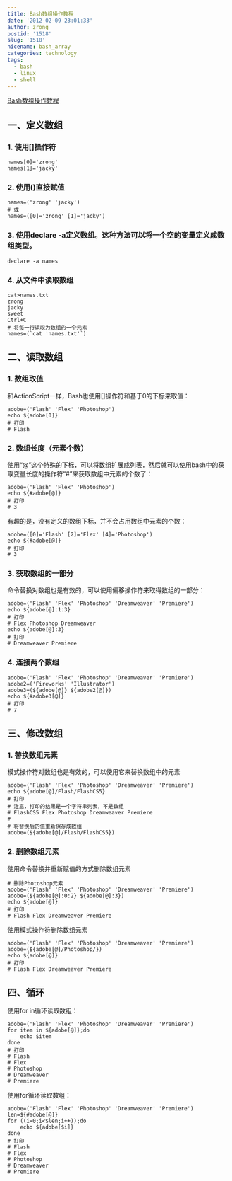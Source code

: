 ```yaml
---
title: Bash数组操作教程
date: '2012-02-09 23:01:33'
author: zrong
postid: '1518'
slug: '1518'
nicename: bash_array
categories: technology
tags:
  - bash
  - linux
  - shell
---
```


[Bash数组操作教程](https://blog.zengrong.net/post/1518.html)

## 一、定义数组

### 1. 使用[]操作符

``` shell
names[0]='zrong'
names[1]='jacky'
```

### 2. 使用()直接赋值

``` shell
names=('zrong' 'jacky')
# 或
names=([0]='zrong' [1]='jacky')
```

### 3. 使用declare -a定义数组。这种方法可以将一个空的变量定义成数组类型。

``` shell
declare -a names
```

### 4. 从文件中读取数组

``` shell
cat>names.txt
zrong
jacky
sweet
Ctrl+C
# 将每一行读取为数组的一个元素
names=(`cat 'names.txt'`)
```

## 二、读取数组

### 1. 数组取值

和ActionScript一样，Bash也使用[]操作符和基于0的下标来取值：

``` shell
adobe=('Flash' 'Flex' 'Photoshop')
echo ${adobe[0]}
# 打印
# Flash
```

### 2. 数组长度（元素个数）

使用“@”这个特殊的下标，可以将数组扩展成列表，然后就可以使用bash中的获取变量长度的操作符“#”来获取数组中元素的个数了：

``` shell
adobe=('Flash' 'Flex' 'Photoshop')
echo ${#adobe[@]}
# 打印
# 3
```

有趣的是，没有定义的数组下标，并不会占用数组中元素的个数：

``` shell
adobe=([0]='Flash' [2]='Flex' [4]='Photoshop')
echo ${#adobe[@]}
# 打印
# 3
```

### 3. 获取数组的一部分

命令替换对数组也是有效的，可以使用偏移操作符来取得数组的一部分：

``` shell
adobe=('Flash' 'Flex' 'Photoshop' 'Dreamweaver' 'Premiere')
echo ${adobe[@]:1:3}
# 打印
# Flex Photoshop Dreamweaver
echo ${adobe[@]:3}
# 打印
# Dreamweaver Premiere
```

### 4. 连接两个数组

``` shell
adobe=('Flash' 'Flex' 'Photoshop' 'Dreamweaver' 'Premiere')
adobe2=('Fireworks' 'Illustrator')
adobe3=(${adobe[@]} ${adobe2[@]})
echo ${#adobe3[@]}
# 打印
# 7
```

## 三、修改数组

### 1. 替换数组元素

模式操作符对数组也是有效的，可以使用它来替换数组中的元素

``` shell
adobe=('Flash' 'Flex' 'Photoshop' 'Dreamweaver' 'Premiere')
echo ${adobe[@]/Flash/FlashCS5}
# 打印
# 注意，打印的结果是一个字符串列表，不是数组
# FlashCS5 Flex Photoshop Dreamweaver Premiere
#
# 将替换后的值重新保存成数组
adobe=(${adobe[@]/Flash/FlashCS5})
```

### 2. 删除数组元素

使用命令替换并重新赋值的方式删除数组元素

``` shell
# 删除Photoshop元素
adobe=('Flash' 'Flex' 'Photoshop' 'Dreamweaver' 'Premiere')
adobe=(${adobe[@]:0:2} ${adobe[@]:3})
echo ${adobe[@]}
# 打印
# Flash Flex Dreamweaver Premiere
```

使用模式操作符删除数组元素

``` shell
adobe=('Flash' 'Flex' 'Photoshop' 'Dreamweaver' 'Premiere')
adobe=(${adobe[@]/Photoshop/})
echo ${adobe[@]}
# 打印
# Flash Flex Dreamweaver Premiere
```

## 四、循环

使用for in循环读取数组：

``` shell
adobe=('Flash' 'Flex' 'Photoshop' 'Dreamweaver' 'Premiere')
for item in ${adobe[@]};do
	echo $item
done
# 打印
# Flash 
# Flex 
# Photoshop 
# Dreamweaver 
# Premiere
```

使用for循环读取数组：

``` shell
adobe=('Flash' 'Flex' 'Photoshop' 'Dreamweaver' 'Premiere')
len=${#adobe[@]}
for ((i=0;i<$len;i++));do
	echo ${adobe[$i]}
done
# 打印
# Flash 
# Flex 
# Photoshop 
# Dreamweaver 
# Premiere
```

